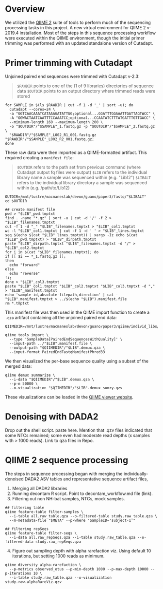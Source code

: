 # Overview
We utilized the [QIIME 2](https://qiime2.org/) suite of tools to perform much of the sequencing processing tasks in this project. A new virtual environment for QIIME 2 v-2019.4 installation. Most of the steps in this sequence processing workflow were executed within the QIIME environment, though the initial primer trimming was performed with an updated standalone version of Cutadapt.

# Primer trimming with Cutadapt
Unjoined paired end sequences were trimmed with Cutadapt v-2.3:
> `$RAWDIR` points to one of the (1 of 9 libraries) directories of sequence data
> `$OUTDIR` points to an output directory where trimmed reads were stored

```
for SAMPLE in $(ls $RAWDIR | cut -f 1 -d '_' | sort -u); do
  cutadapt --cores=24 \
  -a "GGTCAACAAATCATAAAGATATTGG;optional...GGATTTGGAAATTGATTAGTWCC" \
  -A "GGWACTAATCAATTTCCAAATCC;optional...CCAATATCTTTATGATTTGTTGACC" \
  --minimum-length 160 --maximum-length 200 \
  -o "$OUTDIR"/"$SAMPLE"_1.fastq.gz -p "$OUTDIR"/"$SAMPLE"_2.fastq.gz \
  "$RAWDIR"/"$SAMPLE"_L002_R1_001.fastq.gz "$RAWDIR"/"$SAMPLE"_L002_R2_001.fastq.gz;
done
```

These raw data were then imported as a QIIME-formatted artifact. This required creating a `manifest file`:
> `$OUTDIR` refers to the path set from previous command (where Cutadapt output fq files were output)
> `$LIB` refers to the individual library name a sample was sequenced within (e.g. "Lib12")
> `$LIBALT` refers to the individual library directory a sample was sequenced within (e.g. /path/to/Lib12)

```
OUTDIR=/mnt/lustre/macmaneslab/devon/guano/paper3/fastq/"$LIBALT"
cd $OUTDIR

## create manifest file
pwd > "$LIB"_pwd.tmptxt
find . -name "*.gz" | sort -u | cut -d '/' -f 2 > "$LIB"_filenames.tmptxt
cut -f 1 -d "_" "$LIB"_filenames.tmptxt > "$LIB"_col1.tmptxt
wc -l "$LIB"_col1.tmptxt | cut -f 1 -d ' ' > "$LIB"_lines.tmptxt
seq $(echo $(cat "$LIB"_lines.tmptxt)) | xargs -Iz echo $(cat "$LIB"_pwd.tmptxt) > "$LIB"_dirpath.tmptxt
paste "$LIB"_dirpath.tmptxt "$LIB"_filenames.tmptxt -d "/" > "$LIB"_col2.tmptxt
for i in $(cat "$LIB"_filenames.tmptxt); do
if [[ $i == *_1.fastq.gz ]];
then
  echo "forward"
else
  echo "reverse"
fi;
done > "$LIB"_col3.tmptxt
paste "$LIB"_col1.tmptxt "$LIB"_col2.tmptxt "$LIB"_col3.tmptxt -d "," > "$LIB"_manifest.tmptxt
echo 'sample-id,absolute-filepath,direction' | cat - "$LIB"_manifest.tmptxt > ../$(echo "$LIB").manifest.file
rm *.tmptxt
```

This manifest file was then used in the QIIME import function to create a `.qza` artifact containing all the unjoined paired end data:
```
QIIMEDIR=/mnt/lustre/macmaneslab/devon/guano/paper3/qiime/individ_libs/"$LIBALT"

qiime tools import \
  --type 'SampleData[PairedEndSequencesWithQuality]' \
  --input-path ../"$LIB".manifest.file \
  --output-path "$QIIMEDIR"/"$LIB".demux.qza \
  --input-format PairedEndFastqManifestPhred33
```

We then visualized the per-base sequence quality using a subset of the merged data:
```
qiime demux summarize \
  --i-data "$QIIMEDIR"/"$LIB".demux.qza \
  --p-n 50000 \
  --o-visualization "$QIIMEDIR"/"$LIB".demux_sumry.qzv
```

These visualizations can be loaded in the [QIIME viewer website](https://view.qiime2.org/).
# Denoising with DADA2

Drop out the shell script. paste here.
Mention that .qzv files indicated that some NTCs remained; some even had moderate read depths (x samples with > 1000 reads). Link to qza files in Repo.

# QIIME 2 sequence processing
The steps in sequence processing began with merging the individually-denoised DADA2 ASV tables and representative sequence artifact files,


1. Merging all DADA2 libraries
2. Running decontam R script. Point to decontam_workflow.md file (link).
3. Filtering out non NH-bat samples, NTCs, mock samples.
```
## filtering table
qiime feature-table filter-samples \
  --i-table all.raw_table.qza --o-filtered-table study.raw_table.qza \
  --m-metadata-file "$META" --p-where "SampleID='subject-1'"

## filtering repSeqs
qiime feature-table filter-seqs \
  --i-data all.raw_repSeqs.qza --i-table study.raw_table.qza --o-filtered-data study.raw_repSeqs.qza
```

4. Figure out sampling depth with alpha rarefaction viz. Using default 10 iterations, but setting 1000 reads as minimum.

```
qiime diversity alpha-rarefaction \
  --p-metrics observed_otus --p-min-depth 1000 --p-max-depth 10000 --p-iterations 10 \
  --i-table study.raw_table.qza --o-visualization study.raw.alphaRareViz.qzv
```
